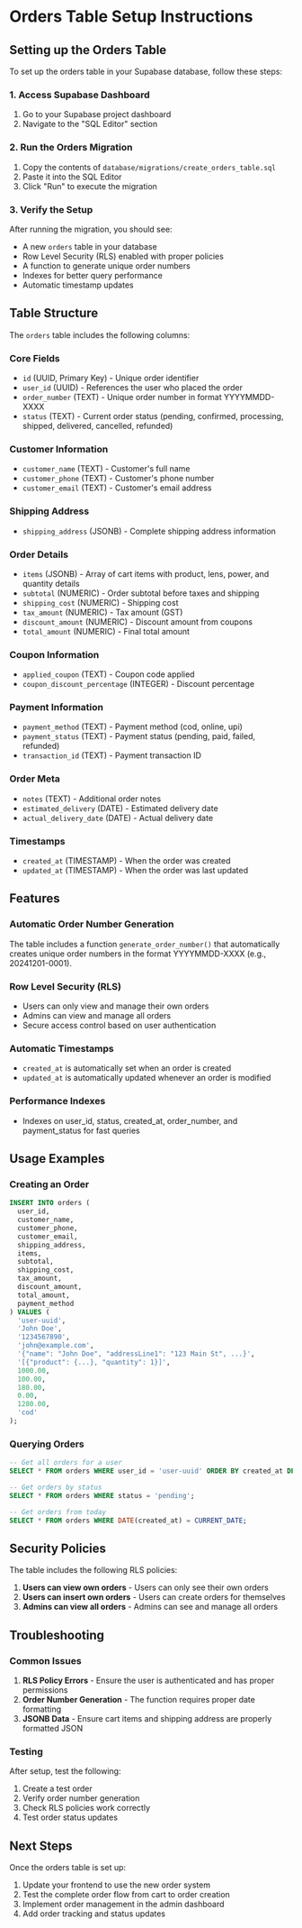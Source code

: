 # Orders Table Setup Instructions

## Setting up the Orders Table

To set up the orders table in your Supabase database, follow these steps:

### 1. Access Supabase Dashboard
1. Go to your Supabase project dashboard
2. Navigate to the "SQL Editor" section

### 2. Run the Orders Migration
1. Copy the contents of `database/migrations/create_orders_table.sql`
2. Paste it into the SQL Editor
3. Click "Run" to execute the migration

### 3. Verify the Setup
After running the migration, you should see:
- A new `orders` table in your database
- Row Level Security (RLS) enabled with proper policies
- A function to generate unique order numbers
- Indexes for better query performance
- Automatic timestamp updates

## Table Structure

The `orders` table includes the following columns:

### Core Fields
- `id` (UUID, Primary Key) - Unique order identifier
- `user_id` (UUID) - References the user who placed the order
- `order_number` (TEXT) - Unique order number in format YYYYMMDD-XXXX
- `status` (TEXT) - Current order status (pending, confirmed, processing, shipped, delivered, cancelled, refunded)

### Customer Information
- `customer_name` (TEXT) - Customer's full name
- `customer_phone` (TEXT) - Customer's phone number
- `customer_email` (TEXT) - Customer's email address

### Shipping Address
- `shipping_address` (JSONB) - Complete shipping address information

### Order Details
- `items` (JSONB) - Array of cart items with product, lens, power, and quantity details
- `subtotal` (NUMERIC) - Order subtotal before taxes and shipping
- `shipping_cost` (NUMERIC) - Shipping cost
- `tax_amount` (NUMERIC) - Tax amount (GST)
- `discount_amount` (NUMERIC) - Discount amount from coupons
- `total_amount` (NUMERIC) - Final total amount

### Coupon Information
- `applied_coupon` (TEXT) - Coupon code applied
- `coupon_discount_percentage` (INTEGER) - Discount percentage

### Payment Information
- `payment_method` (TEXT) - Payment method (cod, online, upi)
- `payment_status` (TEXT) - Payment status (pending, paid, failed, refunded)
- `transaction_id` (TEXT) - Payment transaction ID

### Order Meta
- `notes` (TEXT) - Additional order notes
- `estimated_delivery` (DATE) - Estimated delivery date
- `actual_delivery_date` (DATE) - Actual delivery date

### Timestamps
- `created_at` (TIMESTAMP) - When the order was created
- `updated_at` (TIMESTAMP) - When the order was last updated

## Features

### Automatic Order Number Generation
The table includes a function `generate_order_number()` that automatically creates unique order numbers in the format YYYYMMDD-XXXX (e.g., 20241201-0001).

### Row Level Security (RLS)
- Users can only view and manage their own orders
- Admins can view and manage all orders
- Secure access control based on user authentication

### Automatic Timestamps
- `created_at` is automatically set when an order is created
- `updated_at` is automatically updated whenever an order is modified

### Performance Indexes
- Indexes on user_id, status, created_at, order_number, and payment_status for fast queries

## Usage Examples

### Creating an Order
```sql
INSERT INTO orders (
  user_id, 
  customer_name, 
  customer_phone, 
  customer_email,
  shipping_address,
  items,
  subtotal,
  shipping_cost,
  tax_amount,
  discount_amount,
  total_amount,
  payment_method
) VALUES (
  'user-uuid',
  'John Doe',
  '1234567890',
  'john@example.com',
  '{"name": "John Doe", "addressLine1": "123 Main St", ...}',
  '[{"product": {...}, "quantity": 1}]',
  1000.00,
  100.00,
  180.00,
  0.00,
  1280.00,
  'cod'
);
```

### Querying Orders
```sql
-- Get all orders for a user
SELECT * FROM orders WHERE user_id = 'user-uuid' ORDER BY created_at DESC;

-- Get orders by status
SELECT * FROM orders WHERE status = 'pending';

-- Get orders from today
SELECT * FROM orders WHERE DATE(created_at) = CURRENT_DATE;
```

## Security Policies

The table includes the following RLS policies:
1. **Users can view own orders** - Users can only see their own orders
2. **Users can insert own orders** - Users can create orders for themselves
3. **Admins can view all orders** - Admins can see and manage all orders

## Troubleshooting

### Common Issues
1. **RLS Policy Errors** - Ensure the user is authenticated and has proper permissions
2. **Order Number Generation** - The function requires proper date formatting
3. **JSONB Data** - Ensure cart items and shipping address are properly formatted JSON

### Testing
After setup, test the following:
1. Create a test order
2. Verify order number generation
3. Check RLS policies work correctly
4. Test order status updates

## Next Steps

Once the orders table is set up:
1. Update your frontend to use the new order system
2. Test the complete order flow from cart to order creation
3. Implement order management in the admin dashboard
4. Add order tracking and status updates 